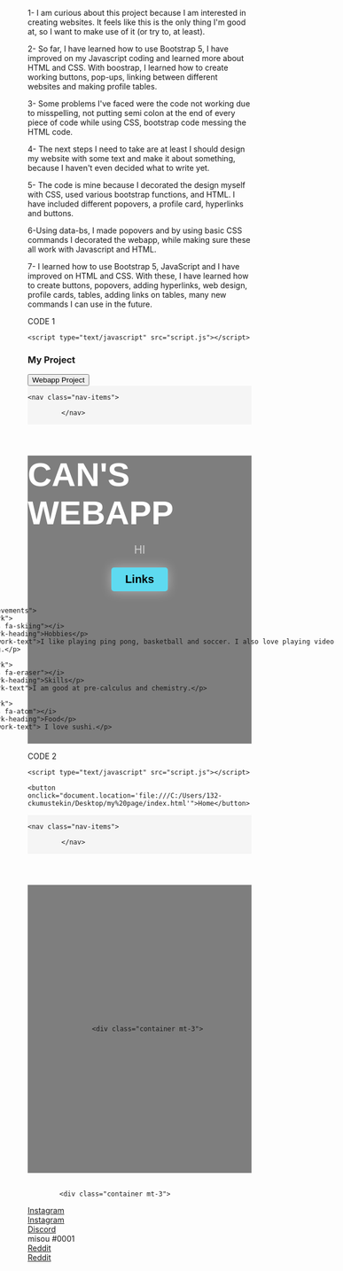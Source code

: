 1- I am curious about this project because I am interested in creating websites. It feels like this is the only thing I'm good at, so I want to make use of it (or try to, at least).

2- So far, I have learned how to use Bootstrap 5, I have improved on my Javascript coding and learned more about HTML and CSS. With boostrap, I learned how to create working buttons, pop-ups, linking between different websites and making profile tables.

3- Some problems I've faced were the code not working due to misspelling, not putting semi colon at the end of every piece of code while using CSS, bootstrap code messing the HTML code.

4- The next steps I need to take are at least I should design my website with some text and make it about something, because I haven't even decided what to write yet.

5- The code is mine because I decorated the design myself with CSS, used various bootstrap functions, and HTML. I have included different popovers, a profile card, hyperlinks and buttons.

6-Using data-bs, I made popovers and by using basic CSS commands I decorated the webapp, while making sure these all work with Javascript and HTML.

7- I learned how to use Bootstrap 5, JavaScript and I have improved on HTML and CSS. With these, I have learned how to create buttons, popovers, adding hyperlinks, web design, profile cards, tables, adding links on tables, many new commands I can use in the future.

CODE 1

<!DOCTYPE html>
<html lang="en">
<head>
    
    <script type="text/javascript" src="script.js"></script>  
 
  <meta charset="utf-8">
  <meta name="viewport" content="width=device-width, initial-scale=1">
  <link href="https://cdn.jsdelivr.net/npm/bootstrap@5.2.3/dist/css/bootstrap.min.css" rel="stylesheet">
  <script src="https://cdn.jsdelivr.net/npm/bootstrap@5.2.3/dist/js/bootstrap.bundle.min.js"></script>
</head>
<body>
    
<div class="container mt-3">
  <h3>My Project</h3>
  
  <button type="button" class="btn btn-primary" data-bs-toggle="popover" title="Webapp" data-bs-content="I tried to create a fully functional webapp for my programming project and this is how it turned out.">
    Webapp Project
  </button>
</div>

<script>
var popoverTriggerList = [].slice.call(document.querySelectorAll('[data-bs-toggle="popover"]'))
var popoverList = popoverTriggerList.map(function (popoverTriggerEl) {
  return new bootstrap.Popover(popoverTriggerEl)
})
</script>

</body>
</html>


<head>
  <title>Can's Webapp</title>
  <link rel="stylesheet" href="https://cdnjs.cloudflare.com/ajax/libs/font-awesome/5.15.3/css/all.min.css">
    
 

    
  <style>
    @import url('https://fonts.googleapis.com/css2?family=Sriracha&display=swap');

    body {
      margin: 0;
      box-sizing: border-box;
    }

    
    .header {
      display: flex;
      justify-content: space-between;
      align-items: center;
      background-color: #f5f5f5;
    }

    .header .logo {
      font-size: 25px;
      font-family: 'Sriracha', cursive;
      color: #000;
      text-decoration: none;
      margin-left: 30px;
    }

    .nav-items {
      display: flex;
      justify-content: space-around;
      align-items: center;
      background-color: #f5f5f5;
      margin-right: 20px;
    }

    .nav-items a {
      text-decoration: none;
      color: #000;
      padding: 35px 20px;
    }

   
    .intro {
      display: flex;
      flex-direction: column;
      justify-content: center;
      align-items: center;
      width: 100%;
      height: 520px;
      background: linear-gradient(to bottom, rgba(0, 0, 0, 0.5) 0%, rgba(0, 0, 0, 0.5) 100%), url("https://th.bing.com/th/id/R.899a27ffced69e2acad576095c6706a7?rik=jFQHxQ5EHcJu4A&pid=ImgRaw&r=0&sres=1&sresct=1");
      background-size: cover;
      background-position: center;
      background-repeat: no-repeat;
    }

    .intro h1 {
      font-family: sans-serif;
      font-size: 60px;
      color: #fff;
      font-weight: bold;
      text-transform: uppercase;
      margin: 0;
    }

    .intro p {
      font-size: 20px;
      color: #d1d1d1;
      text-transform: uppercase;
      margin: 20px 0;
    }

    .intro button {
      background-color: #5edaf0;
      color: #000;
      padding: 10px 25px;
      border: none;
      border-radius: 5px;
      font-size: 20px;
      font-weight: bold;
      cursor: pointer;
      box-shadow: 0px 0px 20px rgba(255, 255, 255, 0.4)
    }

    .achievements {
      display: flex;
      justify-content: space-around;
      align-items: center;
      padding: 40px 80px;
    }

    .achievements .work {
      display: flex;
      flex-direction: column;
      justify-content: center;
      align-items: center;
      padding: 0 40px;
    }

    .achievements .work i {
      width: fit-content;
      font-size: 50px;
      color: #333333;
      border-radius: 50%;
      border: 2px solid #333333;
      padding: 12px;
    }

    .achievements .work .work-heading {
      font-size: 20px;
      color: #333333;
      text-transform: uppercase;
      margin: 10px 0;
    }

    .achievements .work .work-text {
      font-size: 15px;
      color: #585858;
      margin: 10px 0;
    }

    .about-me {
      display: flex;
      justify-content: center;
      align-items: center;
      padding: 40px 80px;
      border-top: 2px solid #eeeeee;
    }

    .about-me img {
      width: 500px;
      max-width: 100%;
      height: auto;
      border-radius: 10px;
    }

    .about-me-text h2 {
      font-size: 30px;
      color: #333333;
      text-transform: uppercase;
      margin: 0;
    }

    .about-me-text p {
      font-size: 15px;
      color: #585858;
      margin: 10px 0;
    }

    
    .footer {
      display: flex;
      justify-content: space-between;
      align-items: center;
      background-color: #302f49;
      padding: 40px 80px;
    }

    .footer .copy {
      color: #fff;
    }

      
  </style>
</head>

<body>
  <header class="header">
    
    <nav class="nav-items">
     
    </nav>
  </header>
  <main>
    <div class="intro">
      <h1>Can's Webapp</h1>
      <p>Hi</p>
        <button onclick="document.location='file:///C:/Users/132-ckumustekin/Desktop/my%20page/indexx.html'">Links</button>
        
        
    </div>
    <div class="achievements">
      <div class="work">
        <i class="fas fa-skiing"></i>
        <p class="work-heading">Hobbies</p>
          <p class="work-text">I like playing ping pong, basketball and soccer. I also love playing video games and reading.</p>
      </div>
      <div class="work">
        <i class="fas fa-eraser"></i>
        <p class="work-heading">Skills</p>
        <p class="work-text">I am good at pre-calculus and chemistry.</p>
      </div>
      <div class="work">
        <i class="fas fa-atom"></i>
        <p class="work-heading">Food</p>
          <p class="work-text"> I love sushi.</p>
      </div>
    </div>
      
  
          
    <div class="about-me">
      <div class="about-me-text">
        <h2>About Me</h2>
        <p>My name is Can, I am 16 years old and a student at Riverside Secondary. </p>
      </div>
      <img src="https://th.bing.com/th/id/R.36a221ec18dde3604340ecf7df1a6685?rik=yZJGA9%2f43S6fGw&riu=http%3a%2f%2fmyriverside.sd43.bc.ca%2ffiles%2f2013%2f10%2fRiversidelogo-13f1jxv.png&ehk=ciEuRIq41xgg0SMvjitu%2b8kh%2foOLRR43rfWKxt3pdnA%3d&risl=&pid=ImgRaw&r=0&sres=1&sresct=1" alt="me">
    </div>
  </main>

  CODE 2
  
  <!DOCTYPE html>
<html lang="en">
<head>
    
    <script type="text/javascript" src="script.js"></script>  
 
  <meta charset="utf-8">
  <meta name="viewport" content="width=device-width, initial-scale=1">
  <link href="https://cdn.jsdelivr.net/npm/bootstrap@5.2.3/dist/css/bootstrap.min.css" rel="stylesheet">
  <script src="https://cdn.jsdelivr.net/npm/bootstrap@5.2.3/dist/js/bootstrap.bundle.min.js"></script>
</head>
<body>

<div class="container mt-3">
 
</div>



</body>
</html>


<head>
  <title>Links</title>
  <link rel="stylesheet" href="https://cdnjs.cloudflare.com/ajax/libs/font-awesome/5.15.3/css/all.min.css">
    
    <button onclick="document.location='file:///C:/Users/132-ckumustekin/Desktop/my%20page/index.html'">Home</button>
    
 

    
  <style>
    @import url('https://fonts.googleapis.com/css2?family=Sriracha&display=swap');

    body {
      margin: 0;
      box-sizing: border-box;
    }

    
    .header {
      display: flex;
      justify-content: space-between;
      align-items: center;
      background-color: #f5f5f5;
    }

    .header .logo {
      font-size: 25px;
      font-family: 'Sriracha', cursive;
      color: #000;
      text-decoration: none;
      margin-left: 30px;
    }

    .nav-items {
      display: flex;
      justify-content: space-around;
      align-items: center;
      background-color: #f5f5f5;
      margin-right: 20px;
    }

    .nav-items a {
      text-decoration: none;
      color: #000;
      padding: 35px 20px;
    }

   
    .intro {
      display: flex;
      flex-direction: column;
      justify-content: center;
      align-items: center;
      width: 100%;
      height: 520px;
      background: linear-gradient(to bottom, rgba(0, 0, 0, 0.5) 0%, rgba(0, 0, 0, 0.5) 100%), url("https://th.bing.com/th/id/OIP.xJHPnD2i-lI9uIDvZ2ov5wHaE7?pid=ImgDet&rs=1");
      background-size: cover;
      background-position: center;
      background-repeat: no-repeat;
    }

    .intro h1 {
      font-family: sans-serif;
      font-size: 60px;
      color: #fff;
      font-weight: bold;
      text-transform: uppercase;
      margin: 0;
    }

    .intro p {
      font-size: 20px;
      color: #d1d1d1;
      text-transform: uppercase;
      margin: 20px 0;
    }

    .intro button {
      background-color: #5edaf0;
      color: #000;
      padding: 10px 25px;
      border: none;
      border-radius: 5px;
      font-size: 20px;
      font-weight: bold;
      cursor: pointer;
      box-shadow: 0px 0px 20px rgba(255, 255, 255, 0.4)
    }

    .achievements {
      display: flex;
      justify-content: space-around;
      align-items: center;
      padding: 40px 80px;
    }

    .achievements .work {
      display: flex;
      flex-direction: column;
      justify-content: center;
      align-items: center;
      padding: 0 40px;
    }

    .achievements .work i {
      width: fit-content;
      font-size: 50px;
      color: #333333;
      border-radius: 50%;
      border: 2px solid #333333;
      padding: 12px;
    }

    .achievements .work .work-heading {
      font-size: 20px;
      color: #333333;
      text-transform: uppercase;
      margin: 10px 0;
    }

    .achievements .work .work-text {
      font-size: 15px;
      color: #585858;
      margin: 10px 0;
    }

    .about-me {
      display: flex;
      justify-content: center;
      align-items: center;
      padding: 40px 80px;
      border-top: 2px solid #eeeeee;
    }

    .about-me img {
      width: 500px;
      max-width: 100%;
      height: auto;
      border-radius: 10px;
    }

    .about-me-text h2 {
      font-size: 30px;
      color: #333333;
      text-transform: uppercase;
      margin: 0;
    }

    .about-me-text p {
      font-size: 15px;
      color: #585858;
      margin: 10px 0;
    }

    
    .footer {
      display: flex;
      justify-content: space-between;
      align-items: center;
      background-color: #302f49;
      margin: 40px 80px;
    }

    .footer .copy {
      color: #fff;
    }
      
    .card-body1 {
        margin-right: 500px:
      }

      
  </style>
</head>

<body>
  <header class="header">
    
    <nav class="nav-items">
     
    </nav>
  </header>
  <main>
    <div class="intro">
      
        <div class="container mt-3">


  </div>
  <br>
            
            <div class="container mt-3">


  <div id="accordion">
    <div class="card">
      <div class="card-header">
        <a class="btn" data-bs-toggle="collapse" href="#collapseOne">
          Instagram
        </a>
      </div>
      <div id="collapseOne" class="collapse show" data-bs-parent="#accordion">
        <div class="card-body">
          <a href="https://www.instagram.com/invites/contact/?i=1mbi3uskpkhkq&utm_content=1zikbqs">Instagram</a>
        </div>
      </div>
    </div>
    <div class="card">
      <div class="card-header">
        <a class="collapsed btn" data-bs-toggle="collapse" href="#collapseTwo">
        Discord
      </a>
      </div>
      <div id="collapseTwo" class="collapse" data-bs-parent="#accordion">
        <div class="card-body">
          misou #0001
        </div>
      </div>
    </div>
    <div class="card">
      <div class="card-header">
        <a class="collapsed btn" data-bs-toggle="collapse" href="#collapseThree">
          Reddit
        </a>
      </div>
      <div id="collapseThree" class="collapse" data-bs-parent="#accordion">
        <div class="card-body">
          <a href="https://www.reddit.com/user/WaffleLover354">Reddit</a>
        </div>
      </div>
    </div>
  </div>
</div>
  
